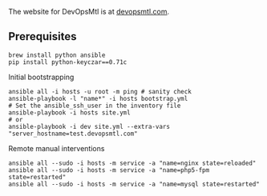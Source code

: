 The website for DevOpsMtl is at [devopsmtl.com](http://www.devopsmtl.com).

## Prerequisites

```
brew install python ansible
pip install python-keyczar==0.71c
```

Initial bootstrapping

```
ansible all -i hosts -u root -m ping # sanity check
ansible-playbook -l "name*" -i hosts bootstrap.yml
# Set the ansible_ssh_user in the inventory file
ansible-playbook -i hosts site.yml
# or
ansible-playbook -i dev site.yml --extra-vars "server_hostname=test.devopsmtl.com"
```

Remote manual interventions

```
ansible all --sudo -i hosts -m service -a "name=nginx state=reloaded"
ansible all --sudo -i hosts -m service -a "name=php5-fpm state=restarted"
ansible all --sudo -i hosts -m service -a "name=mysql state=restarted"
```
